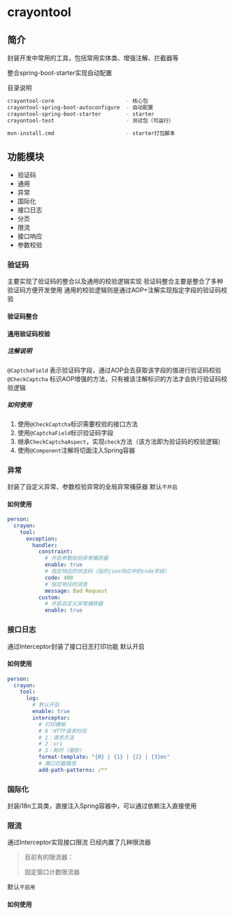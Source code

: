 # crayontool

## 简介
封装开发中常用的工具，包括常用实体类、增强注解、拦截器等

整合spring-boot-starter实现自动配置

目录说明
```bash
crayontool-core                       - 核心包
crayontool-spring-boot-autoconfigure  - 自动配置
crayontool-spring-boot-starter        - starter
crayontool-test                       - 测试包（可运行）

mvn-install.cmd                       - starter打包脚本
```

## 功能模块
- 验证码
- 通用
- 异常
- 国际化
- 接口日志
- 分页
- 限流
- 接口响应
- 参数校验

### 验证码
主要实现了验证码的整合以及通用的校验逻辑实现
验证码整合主要是整合了多种验证码方便开发使用
通用的校验逻辑则是通过AOP+注解实现指定字段的验证码校验
#### 验证码整合

#### 通用验证码校验
##### 注解说明
`@CaptchaField`
表示验证码字段，通过AOP会去获取该字段的值进行验证码校验
`@CheckCaptcha`
标识AOP增强的方法，只有被该注解标识的方法才会执行验证码校验逻辑

##### 如何使用
1. 使用`@CheckCaptcha`标识需要校验的接口方法
2. 使用`@CaptchaField`标识验证码字段
3. 继承`CheckCaptchaAspect`，实现`check`方法（该方法即为验证码的校验逻辑）
4. 使用`@Component`注解将切面注入Spring容器

### 异常
封装了自定义异常、参数校验异常的全局异常捕获器
默认`不开启`
#### 如何使用
```yaml
person:
  crayon:
    tool:
      exception:
        handler:
          constraint:
            # 开启参数校验异常捕获器
            enable: true
            # 指定响应的状态码（指的json响应中的code字段）
            code: 400
            # 指定响应的消息
            message: Bad Request
          custom:
            # 开启自定义异常捕获器
            enable: true
```

### 接口日志
通过Interceptor封装了接口日志打印功能
默认开启
#### 如何使用
```yaml
person:
  crayon:
    tool:
      log:
        # 默认开启
        enable: true
        interceptor:
          # 打印模板
          # 0：HTTP请求时间
          # 1：请求方法
          # 2：uri
          # 3：耗时（毫秒）
          format-template: "{0} | {1} | {2} | {3}ms"
          # 接口拦截路径
          add-path-patterns: /**
```

### 国际化
封装i18n工具类，直接注入Spring容器中，可以通过依赖注入直接使用


### 限流
通过Interceptor实现接口限流
已经内置了几种限流器
> 目前有的限流器：
> 
> 固定窗口计数限流器

默认`不启用`

#### 如何使用

